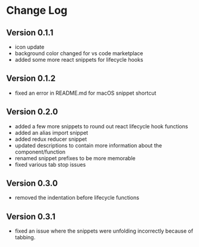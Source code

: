 # Change Log

## Version 0.1.1
- icon update
- background color changed for vs code marketplace
- added some more react snippets for lifecycle hooks

## Version 0.1.2
- fixed an error in README.md for macOS snippet shortcut

## Version 0.2.0
- added a few more snippets to round out react lifecycle hook functions
- added an alias import snippet
- added redux reducer snippet
- updated descriptions to contain more information about the component/function
- renamed snippet prefixes to be more memorable
- fixed various tab stop issues

## Version 0.3.0
- removed the indentation before lifecycle functions

## Version 0.3.1
- fixed an issue where the snippets were unfolding incorrectly because of tabbing.
